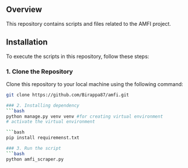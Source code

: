 ## Overview
This repository contains scripts and files related to the AMFI project.

## Installation
To execute the scripts in this repository, follow these steps:

### 1. Clone the Repository
Clone this repository to your local machine using the following command:

```bash
git clone https://github.com/Birappa87/amfi.git

### 2. Installing dependency
```bash
python manage.py venv venv #for creating virtual environment
# activate the virtual environment

```bash
pip install requiremenst.txt

### 3. Run the script
```bash
python amfi_scraper.py

